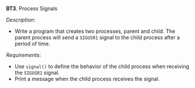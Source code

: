 **BT3**. Process Signals

*Description*:
- Write a program that creates two processes, parent and child. The parent process will send a `SIGUSR1` signal to the child process after a period of time.

*Requirements*:
- Use `signal()` to define the behavior of the child process when receiving the `SIGUSR1` signal.
- Print a message when the child process receives the signal.
